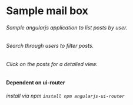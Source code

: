# Sample mail box
###### Sample angularjs application to list posts by user.
###### Search through users to filter posts.
###### Click on the posts for a detailed view.

#### Dependent on ui-router
###### install via npm `install npm angularjs-ui-router`
